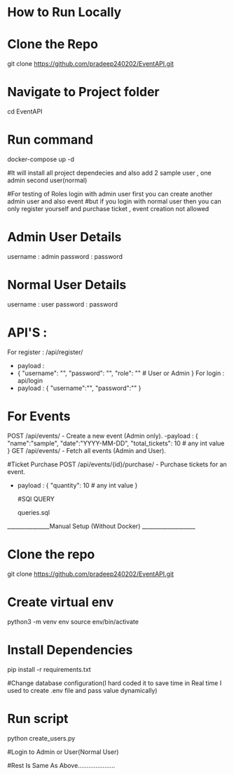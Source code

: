 # How to Run Locally

# Clone the Repo
git clone https://github.com/pradeep240202/EventAPI.git

# Navigate to Project folder
cd EventAPI

# Run command 
docker-compose up -d

#It will install all project dependecies and also add 2 sample user , one admin second user(normal)

#For testing of Roles login with admin user first you can create another admin user and also event 
#but if you login with normal user then you can only register yourself and purchase ticket , event creation not allowed

# Admin User Details
username : admin
password : password

# Normal User Details
username : user
password : password

# API'S :

 For register : /api/register/   
 - payload :
 - {
    "username": "",
    "password": "",
    "role": ""  # User or Admin
  } 
 For login : api/login
  - payload :
    {
    "username":"",
    "password":""
    }

# For Events 
  POST /api/events/ - Create a new event (Admin only).
  -payload : 
    {
    "name":"sample",
    "date":"YYYY-MM-DD",
    "total_tickets": 10  # any int value
    }
	GET /api/events/ - Fetch all events (Admin and User).

 #Ticket Purchase 
 POST /api/events/{id}/purchase/ - Purchase tickets for an event.
 - payload :
   {
    "quantity": 10   # any int value 
   }

   #SQl QUERY

   queries.sql

 

 _______________Manual Setup (Without Docker) ___________________

 # Clone the repo
 git clone https://github.com/pradeep240202/EventAPI.git

 # Create virtual env
 python3 -m venv env
 source env/bin/activate

 # Install Dependencies
 pip install -r requirements.txt

 #Change database configuration(I hard coded it to save time in Real time I used to create .env file and pass value dynamically)
 
 # Run script
 python create_users.py

 #Login to Admin or User(Normal User)

 #Rest Is Same As Above.....................
 

 
